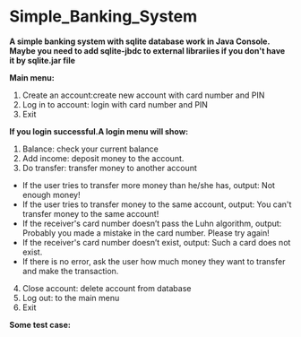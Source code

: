 # Simple_Banking_System
**A simple banking system with sqlite database work in Java Console. Maybe you need to add sqlite-jbdc to external librariies if you don't have it by sqlite.jar file**

**Main menu:**
1. Create an account:create new account with card number and PIN
2. Log in to account: login with card number and PIN
0. Exit

**If you login successful.A login menu will show:**
1. Balance: check your current balance
2. Add income: deposit money to the account.
3. Do transfer: transfer money to another account
* If the user tries to transfer more money than he/she has, output: Not enough money!
* If the user tries to transfer money to the same account, output: You can't transfer money to the same account!
* If the receiver's card number doesn’t pass the Luhn algorithm, output: Probably you made a mistake in the card number. Please try again!
* If the receiver's card number doesn’t exist, output: Such a card does not exist.
* If there is no error, ask the user how much money they want to transfer and make the transaction.
4. Close account: delete account from database
5. Log out: to the main menu
0. Exit

**Some test case:**
